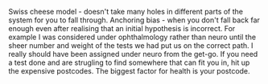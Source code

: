 Swiss cheese model - doesn't take many holes in different parts of the system for you to fall through.
Anchoring bias - when you don't fall back far enough even after realising that an initial hypothesis is incorrect. For example I was considered under ophthalmology rather than neuro until the sheer number and weight of the tests we had put us on the correct path. I really should have been assigned under neuro from the get-go.
If you need a test done and are strugling to find somewhere that can fit you in, hit up the expensive postcodes.
The biggest factor for health is your postcode.